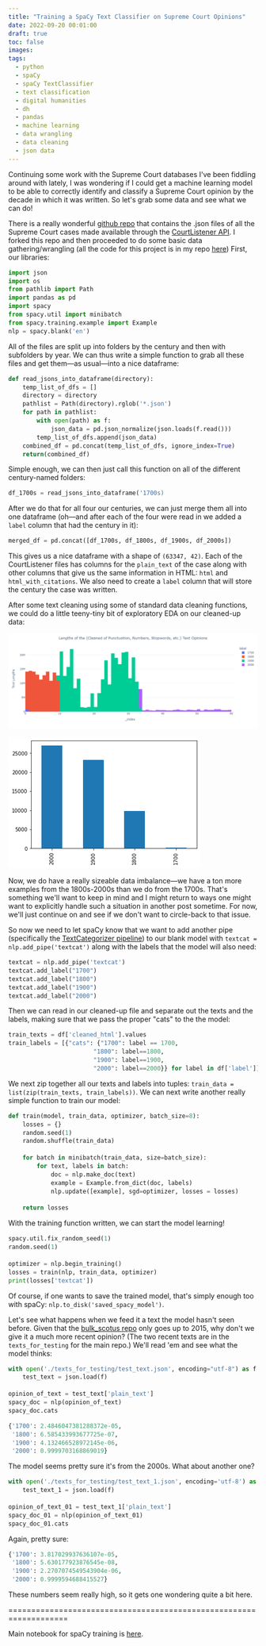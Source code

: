 ```yaml
---
title: "Training a SpaCy Text Classifier on Supreme Court Opinions"
date: 2022-09-20 00:01:00
draft: true
toc: false
images:
tags:
  - python
  - spaCy
  - spaCy TextClassifier
  - text classification
  - digital humanities
  - dh
  - pandas
  - machine learning
  - data wrangling
  - data cleaning
  - json data
---
```


Continuing some work with the Supreme Court databases I've been fiddling around with lately, I was wondering if I could get a machine learning model to be able to correctly identify and classify a Supreme Court opinion by the decade in which it was written. So let's grab some data and see what we can do!

There is a really wonderful [github repo](https://github.com/brianwc/bulk_scotus) that contains the .json files of all the Supreme Court cases made available through the [CourtListener API](https://www.courtlistener.com/api/). I forked this repo and then proceeded to do some basic data gathering/wrangling (all the code for this project is in my repo [here](https://github.com/kspicer80/ussc_text_classification)) First, our libraries:

``` python
import json
import os
from pathlib import Path
import pandas as pd
import spacy
from spacy.util import minibatch
from spacy.training.example import Example
nlp = spacy.blank('en')
```

All of the files are split up into folders by the century and then with subfolders by year. We can thus write a simple function to grab all these files and get them—as usual—into a nice dataframe:

``` python
def read_jsons_into_dataframe(directory):
    temp_list_of_dfs = []
    directory = directory
    pathlist = Path(directory).rglob('*.json')
    for path in pathlist:
        with open(path) as f:
            json_data = pd.json_normalize(json.loads(f.read()))
        temp_list_of_dfs.append(json_data)
    combined_df = pd.concat(temp_list_of_dfs, ignore_index=True)
    return(combined_df)
```
Simple enough, we can then just call this function on all of the different century-named folders:

``` python
df_1700s = read_jsons_into_dataframe('1700s)
```

After we do that for all four our centuries, we can just merge them all into one dataframe (oh—and after each of the four were read in we added a ```label``` column that had the century in it):

``` python
merged_df = pd.concat([df_1700s, df_1800s, df_1900s, df_2000s])
```

This gives us a nice dataframe with a shape of ```(63347, 42)```. Each of the CourtListener files has columns for the ```plain_text``` of the case along with other columns that give us the same information in HTML: ```html``` and ```html_with_citations```. We also need to create a ```label``` column that will store the century the case was written.

After some text cleaning using some of standard data cleaning functions, we could do a little teeny-tiny bit of exploratory EDA on our cleaned-up data:

![Figure 1](/images/imgforblogposts/post_25/figure_1.png)

![Figure 2](/images/imgforblogposts/post_25/figure_2_value_counts_of_our_labels.png)

Now, we do have a really sizeable data imbalance—we have a ton more examples from the 1800s-2000s than we do from the 1700s. That's something we'll want to keep in mind and I might return to ways one might want to explicitly handle such a situation in another post sometime. For now, we'll just continue on and see if we don't want to circle-back to that issue.

So now we need to let spaCy know that we want to add another pipe (specifically the [TextCategorizer pipeline](https://spacy.io/api/textcategorizer)) to our blank model with ```textcat = nlp.add_pipe('textcat')``` along with the labels that the model will also need:

``` python
textcat = nlp.add_pipe('textcat')
textcat.add_label("1700")
textcat.add_label("1800")
textcat.add_label("1900")
textcat.add_label("2000")
```

Then we can read in our cleaned-up file and separate out the texts and the labels, making sure that we pass the proper "cats" to the the model:

``` python
train_texts = df['cleaned_html'].values
train_labels = [{"cats": {"1700": label == 1700,
                        "1800": label==1800,
                        "1900": label==1900,
                        "2000": label==2000}} for label in df['label']]
```

We next zip together all our texts and labels into tuples: ```train_data = list(zip(train_texts, train_labels))```. We can next write another really simple function to train our model:

``` python
def train(model, train_data, optimizer, batch_size=8):
    losses = {}
    random.seed(1)
    random.shuffle(train_data)

    for batch in minibatch(train_data, size=batch_size):
        for text, labels in batch:
            doc = nlp.make_doc(text)
            example = Example.from_dict(doc, labels)
            nlp.update([example], sgd=optimizer, losses = losses)

    return losses
  ```

With the training function written, we can start the model learning!

``` python
spacy.util.fix_random_seed(1)
random.seed(1)

optimizer = nlp.begin_training()
losses = train(nlp, train_data, optimizer)
print(losses['textcat'])
```

  Of course, if one wants to save the trained model, that's simply enough too with spaCy: ```nlp.to_disk('saved_spacy_model')```.

Let's see what happens when we feed it a text the model hasn't seen before. Given that the [bulk_scotus repo](https://github.com/brianwc/bulk_scotus) only goes up to 2015, why don't we give it a much more recent opinion? (The two recent texts are in the ```texts_for_testing``` for the main repo.) We'll read 'em and see what the model thinks:

``` python
with open('./texts_for_testing/test_text.json', encoding="utf-8") as f:
    test_text = json.load(f)

opinion_of_text = test_text['plain_text']
spacy_doc = nlp(opinion_of_text)
spacy_doc.cats
```

``` python
{'1700': 2.4846047381288372e-05,
 '1800': 6.585433993677725e-07,
 '1900': 4.132466528972145e-06,
 '2000': 0.9999703168869019}
```

The model seems pretty sure it's from the 2000s. What about another one?

``` python
with open('./texts_for_testing/test_text_1.json', encoding='utf-8') as f:
    test_text_1 = json.load(f)

opinion_of_text_01 = test_text_1['plain_text']
spacy_doc_01 = nlp(opinion_of_text_01)
spacy_doc_01.cats
```

Again, pretty sure:

``` python
{'1700': 3.817029937636107e-05,
 '1800': 5.630177923876545e-08,
 '1900': 2.2707074549543904e-06,
 '2000': 0.9999594688415527}
```

These numbers seem really high, so it gets one wondering quite a bit here.















===================================================================



Main notebook for spaCy training is [here](https://github.com/kspicer80/bulk_scotus/blob/master/spacy_training_script_notebook.ipynb).